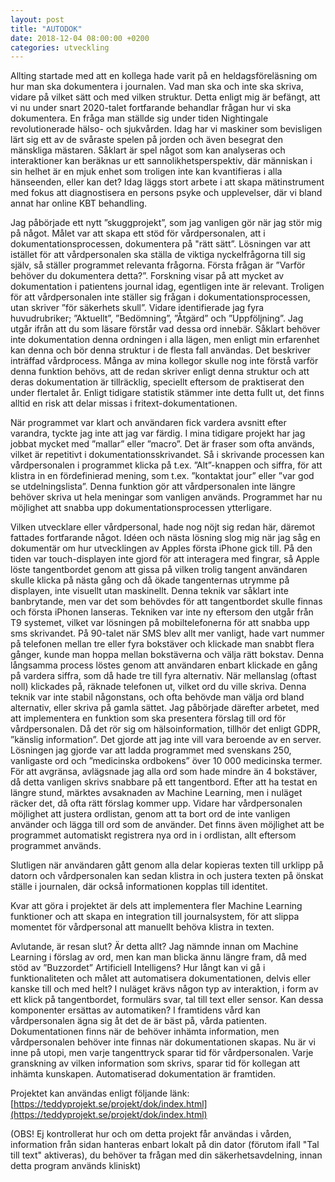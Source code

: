 ```yaml
---
layout: post
title: "AUTODOK"
date: 2018-12-04 08:00:00 +0200
categories: utveckling
---
```

Allting startade med att en kollega hade varit på en heldagsföreläsning om hur man ska dokumentera i journalen. Vad man ska och inte ska skriva, vidare på vilket sätt och med vilken struktur. Detta enligt mig är befängt, att vi nu under snart 2020-talet fortfarande behandlar frågan hur vi ska dokumentera. En fråga man ställde sig under tiden Nightingale revolutionerade hälso- och sjukvården. Idag har vi maskiner som bevisligen lärt sig ett av de svåraste spelen på jorden och även besegrat den mänskliga mästaren. Såklart är spel något som kan analyseras och interaktioner kan beräknas ur ett sannolikhetsperspektiv, där människan i sin helhet är en mjuk enhet som troligen inte kan kvantifieras i alla hänseenden, eller kan det? Idag läggs stort arbete i att skapa mätinstrument med fokus att diagnostisera en persons psyke och upplevelser, där vi bland annat har online KBT behandling.

Jag påbörjade ett nytt ”skuggprojekt”, som jag vanligen gör när jag stör mig på något. Målet var att skapa ett stöd för vårdpersonalen, att i dokumentationsprocessen, dokumentera på "rätt sätt”. Lösningen var att istället för att vårdpersonalen ska ställa de viktiga nyckelfrågorna till sig själv, så ställer programmet relevanta frågorna. Första frågan är ”Varför behöver du dokumentera detta?”. Forskning visar på att mycket av dokumentation i patientens journal idag, egentligen inte är relevant. Troligen för att vårdpersonalen inte ställer sig frågan i dokumentationsprocessen, utan skriver ”för säkerhets skull”. Vidare identifierade jag fyra huvudrubriker; ”Aktuellt”, ”Bedömning”, ”Åtgärd” och ”Uppföljning”. Jag utgår ifrån att du som läsare förstår vad dessa ord innebär. Såklart behöver inte dokumentation denna ordningen i alla lägen, men enligt min erfarenhet kan denna och bör denna struktur i de flesta fall användas. Det beskriver inträffad vårdprocess. Många av mina kollegor skulle nog inte förstå varför denna funktion behövs, att de redan skriver enligt denna struktur och att deras dokumentation är tillräcklig, speciellt eftersom de praktiserat den under flertalet år. Enligt tidigare statistik stämmer inte detta fullt ut, det finns alltid en risk att delar missas i fritext-dokumentationen.

När programmet var klart och användaren fick vardera avsnitt efter varandra, tyckte jag inte att jag var färdig. I mina tidigare projekt har jag jobbat mycket med ”mallar” eller ”macro”. Det är fraser som ofta används, vilket är repetitivt i dokumentationsskrivandet. Så i skrivande processen kan vårdpersonalen i programmet klicka på t.ex. ”Alt”-knappen och siffra, för att klistra in en fördefinierad mening, som t.ex. ”kontaktat jour” eller ”var god se utdelningslista”. Denna funktion gör att vårdpersonalen inte längre behöver skriva ut hela meningar som vanligen används. Programmet har nu möjlighet att snabba upp dokumentationsprocessen ytterligare.

Vilken utvecklare eller vårdpersonal, hade nog nöjt sig redan här, däremot fattades fortfarande något. Idéen och nästa lösning slog mig när jag såg en dokumentär om hur utvecklingen av Apples första iPhone gick till. På den tiden var touch-displayen inte gjord för att interagera med fingrar, så Apple löste tangentbordet genom att gissa på vilken trolig tangent användaren skulle klicka på nästa gång och då ökade tangenternas utrymme på displayen, inte visuellt utan maskinellt. Denna teknik var såklart inte banbrytande, men var det som behövdes för att tangentbordet skulle finnas och första iPhonen lanseras. Tekniken var inte ny eftersom den utgår från T9 systemet, vilket var lösningen på mobiltelefonerna för att snabba upp sms skrivandet. På 90-talet när SMS blev allt mer vanligt, hade vart nummer på telefonen mellan tre eller fyra bokstäver och klickade man snabbt flera gånger, kunde man hoppa mellan bokstäverna och välja rätt bokstav. Denna långsamma process löstes genom att användaren enbart klickade en gång på vardera siffra, som då hade tre till fyra alternativ. När mellanslag (oftast noll) klickades på, räknade telefonen ut, vilket ord du ville skriva. Denna teknik var inte stabil någonstans, och ofta behövde man välja ord bland alternativ, eller skriva på gamla sättet. Jag påbörjade därefter arbetet, med att implementera en funktion som ska presentera förslag till ord för vårdpersonalen. Då det rör sig om hälsoinformation, tillhör det enligt GDPR, ”känslig information”. Det gjorde att jag inte vill vara beroende av en server. Lösningen jag gjorde var att ladda programmet med svenskans 250, vanligaste ord och ”medicinska ordbokens” över 10 000 medicinska termer. För att avgränsa, avlägsnade jag alla ord som hade mindre än 4 bokstäver, då detta vanligen skrivs snabbare på ett tangentbord. Efter att ha testat en längre stund, märktes avsaknaden av Machine Learning, men i nuläget räcker det, då ofta rätt förslag kommer upp. Vidare har vårdpersonalen möjlighet att justera ordlistan, genom att ta bort ord de inte vanligen använder och lägga till ord som de använder. Det finns även möjlighet att be programmet automatiskt registrera nya ord in i ordlistan, allt eftersom programmet används.

Slutligen när användaren gått genom alla delar kopieras texten till urklipp på datorn och vårdpersonalen kan sedan klistra in och justera texten på önskat ställe i journalen, där också informationen kopplas till identitet.

Kvar att göra i projektet är dels att implementera fler Machine Learning funktioner och att skapa en integration till journalsystem, för att slippa momentet för vårdpersonal att manuellt behöva klistra in texten.

Avlutande, är resan slut? Är detta allt? Jag nämnde innan om Machine Learning i förslag av ord, men kan man blicka ännu längre fram, då med stöd av ”Buzzordet” Artificiell Intelligens? Hur långt kan vi gå i funktionaliteten och målet att automatisera dokumentationen, delvis eller kanske till och med helt? I nuläget krävs någon typ av interaktion, i form av ett klick på tangentbordet, formulärs svar, tal till text eller sensor. Kan dessa komponenter ersättas av automatiken? I framtidens vård kan vårdpersonalen ägna sig åt det de är bäst på, vårda patienten. Dokumentationen finns när de behöver inhämta information, men vårdpersonalen behöver inte finnas när dokumentationen skapas. Nu är vi inne på utopi, men varje tangenttryck sparar tid för vårdpersonalen. Varje granskning av vilken information som skrivs, sparar tid för kollegan att inhämta kunskapen. Automatiserad dokumentation är framtiden.

Projektet kan användas enligt följande länk: [https://teddyprojekt.se/projekt/dok/index.html](https://teddyprojekt.se/projekt/dok/index.html)

(OBS! Ej kontrollerat hur och om detta projekt får användas i vården, information från sidan hanteras enbart lokalt på din dator (förutom ifall "Tal till text" aktiveras), du behöver ta frågan med din säkerhetsavdelning, innan detta program används kliniskt)